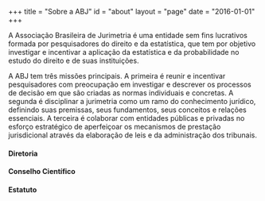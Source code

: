 +++
title = "Sobre a ABJ"
id = "about"
layout = "page" 
date = "2016-01-01"
+++

A Associação Brasileira de Jurimetria é uma entidade sem fins lucrativos formada por pesquisadores do direito e da estatística, que tem por objetivo investigar e incentivar a aplicação da estatística e da probabilidade no estudo do direito e de suas instituições. 

A ABJ tem três missões principais. A primeira é reunir e incentivar pesquisadores com preocupação em investigar e descrever os processos de decisão em que são criadas as normas individuais e concretas. A segunda é disciplinar a jurimetria como um ramo do conhecimento jurídico, definindo suas premissas, seus fundamentos, seus conceitos e relações essenciais. A terceira é colaborar com entidades públicas e privadas no esforço estratégico de aperfeiçoar os mecanismos de prestação jurisdicional através da elaboração de leis e da administração dos tribunais.

#### Diretoria

#### Conselho Científico

#### Estatuto



